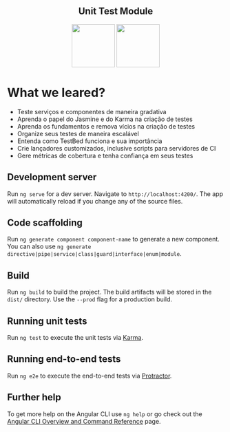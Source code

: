  <div align="center">
  <h2>Unit Test Module</h2>
</div>

<div>
  <div align="center">
     <img src="https://cdn.jsdelivr.net/gh/devicons/devicon/icons/angularjs/angularjs-plain.svg" width="100px"/>
    <img src="https://www.alura.com.br/assets/api/cursos/angular-testes-automatizados-jasmin-karma.svg" width="100px"/>
  </div>
</div>


# What we leared?

* Teste serviços e componentes de maneira gradativa
* Aprenda o papel do Jasmine e do Karma na criação de testes
* Aprenda os fundamentos e remova vícios na criação de testes
* Organize seus testes de maneira escalável
* Entenda como TestBed funciona e sua importância
* Crie lançadores customizados, inclusive scripts para servidores de CI
* Gere métricas de cobertura e tenha confiança em seus testes

## Development server

Run `ng serve` for a dev server. Navigate to `http://localhost:4200/`. The app will automatically reload if you change any of the source files.

## Code scaffolding

Run `ng generate component component-name` to generate a new component. You can also use `ng generate directive|pipe|service|class|guard|interface|enum|module`.

## Build

Run `ng build` to build the project. The build artifacts will be stored in the `dist/` directory. Use the `--prod` flag for a production build.

## Running unit tests

Run `ng test` to execute the unit tests via [Karma](https://karma-runner.github.io).

## Running end-to-end tests

Run `ng e2e` to execute the end-to-end tests via [Protractor](http://www.protractortest.org/).

## Further help

To get more help on the Angular CLI use `ng help` or go check out the [Angular CLI Overview and Command Reference](https://angular.io/cli) page.
